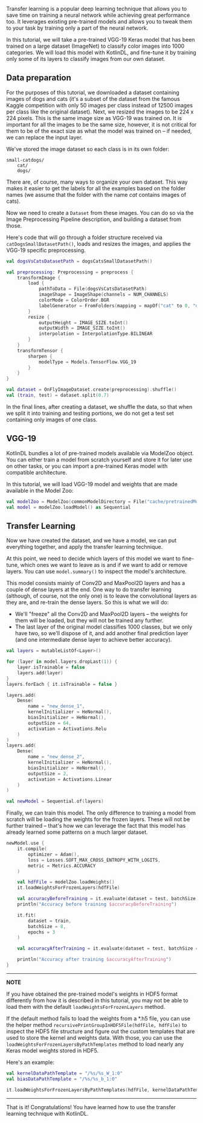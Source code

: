 Transfer learning is a popular deep learning technique that allows you to save time on training a neural network while achieving great performance too. 
It leverages existing pre-trained models and allows you to tweak them to your task by training only a part of the neural network.

In this tutorial, we will take a pre-trained VGG-19 Keras model that has been trained on a large dataset (ImageNet) to classify color images into 1000 categories. 
We will load this model with KotlinDL, and fine-tune it by training only some of its layers to classify images from our own dataset.

## Data preparation
For the purposes of this tutorial, we downloaded a dataset containing images of dogs and cats 
(it's a subset of the dataset from the famous Kaggle competition with only 50 images per class instead of 12500 images per class like the original dataset). 
Next, we resized the images to be 224 x 224 pixels. This is the same image size as VGG-19 was trained on. 
It is important for all the images to be the same size, however, 
it is not critical for them to be of the exact size as what the model was trained on – if needed, we can replace the input layer.

We've stored the image dataset so each class is in its own folder: 
```
small-catdogs/
    cat/
    dogs/
```
There are, of course, many ways to organize your own dataset. 
This way makes it easier to get the labels for all the examples based on the folder names 
(we assume that the folder with the name _cat_ contains images of cats).

Now we need to create a `Dataset` from these images. 
You can do so via the Image Preprocessing Pipeline description, and building a dataset from those. 

Here's code that will go through a folder structure received via ```catDogsSmallDatasetPath()```, loads and resizes the images, and applies the VGG-19 specific preprocessing.

```kotlin
val dogsVsCatsDatasetPath = dogsCatsSmallDatasetPath()

val preprocessing: Preprocessing = preprocess {
    transformImage {
        load {
            pathToData = File(dogsVsCatsDatasetPath)
            imageShape = ImageShape(channels = NUM_CHANNELS)
            colorMode = ColorOrder.BGR
            labelGenerator = FromFolders(mapping = mapOf("cat" to 0, "dog" to 1))
        }
        resize {
            outputHeight = IMAGE_SIZE.toInt()
            outputWidth = IMAGE_SIZE.toInt()
            interpolation = InterpolationType.BILINEAR
        }
    }
    transformTensor {
        sharpen {
            modelType = Models.TensorFlow.VGG_19
        }
    }
}

val dataset = OnFlyImageDataset.create(preprocessing).shuffle()
val (train, test) = dataset.split(0.7)
```  
In the final lines, after creating a dataset, we shuffle the data, so that when we split it into training and testing portions, we do not get a test set containing only images of one class.    
 
## VGG-19
KotlinDL bundles a lot of pre-trained models available via ModelZoo object. 
You can either train a model from scratch yourself and store it for later use on other tasks, or you can import a pre-trained Keras model with compatible architecture.  

In this tutorial, we will load VGG-19 model and weights that are made available in the Model Zoo: 

```kotlin
val modelZoo = ModelZoo(commonModelDirectory = File("cache/pretrainedModels"), modelType = Models.TensorFlow.VGG_19)
val model = modelZoo.loadModel() as Sequential
```

## Transfer Learning
Now we have created the dataset, and we have a model, we can put everything together, and apply the transfer learning technique.

At this point, we need to decide which layers of this model we want to fine-tune, which ones we want to leave as is and if we want to add or remove layers. 
You can use `model.summary()` to inspect the model's architecture.

This model consists mainly of Conv2D and MaxPool2D layers and has a couple of dense layers at the end. One way to do transfer learning (although, of course, not the only one) is to leave the convolutional layers as they are, and re-train the dense layers. 
So this is what we will do:
- We'll "freeze" all the Conv2D and MaxPool2D layers – the weights for them will be loaded, but they will not be trained any further.
- The last layer of the original model classifies 1000 classes, but we only have two, so we'll dispose of it, and add another final prediction layer (and one intermediate dense layer to achieve better accuracy).   

```kotlin
val layers = mutableListOf<Layer>()

for (layer in model.layers.dropLast(1)) {
    layer.isTrainable = false
    layers.add(layer)
}
layers.forEach { it.isTrainable = false }

layers.add(
    Dense(
        name = "new_dense_1",
        kernelInitializer = HeNormal(),
        biasInitializer = HeNormal(),
        outputSize = 64,
        activation = Activations.Relu
    )
)
layers.add(
    Dense(
        name = "new_dense_2",
        kernelInitializer = HeNormal(),
        biasInitializer = HeNormal(),
        outputSize = 2,
        activation = Activations.Linear
    )
)

val newModel = Sequential.of(layers)
```

Finally, we can train this model. The only difference to training a model from scratch will be loading the weights for the frozen layers. 
These will not be further trained – that's how we can leverage the fact that this model has already learned some patterns on a much larger dataset.  

```kotlin
newModel.use {
    it.compile(
        optimizer = Adam(),
        loss = Losses.SOFT_MAX_CROSS_ENTROPY_WITH_LOGITS,
        metric = Metrics.ACCURACY
    )

    val hdfFile = modelZoo.loadWeights()
    it.loadWeightsForFrozenLayers(hdfFile)

    val accuracyBeforeTraining = it.evaluate(dataset = test, batchSize = 16).metrics[Metrics.ACCURACY]
    println("Accuracy before training $accuracyBeforeTraining")

    it.fit(
        dataset = train,
        batchSize = 8,
        epochs = 3
    )

    val accuracyAfterTraining = it.evaluate(dataset = test, batchSize = 16).metrics[Metrics.ACCURACY]

    println("Accuracy after training $accuracyAfterTraining")
}
``` 

---
**NOTE**

If you have obtained the pre-trained model's weights in HDF5 format differently from how it is described in this tutorial, 
you may not be able to load them with the default `loadWeightsForFrozenLayers` method.  


If the default method fails to load the weights from a *.h5 file, you can use the helper method 
`recursivePrintGroupInHDF5File(hdfFile, hdfFile)`  to inspect the HDF5 file structure and figure out the custom templates that are used to store the kernel and weights data. 
With those, you can use the `loadWeightsForFrozenLayersByPathTemplates` 
method to load nearly any Keras model weights stored in HDF5. 

Here's an example: 
```kotlin
val kernelDataPathTemplate = "/%s/%s_W_1:0"
val biasDataPathTemplate = "/%s/%s_b_1:0"

it.loadWeightsForFrozenLayersByPathTemplates(hdfFile, kernelDataPathTemplate, biasDataPathTemplate)

```
--- 

That is it! Congratulations! You have learned how to use the transfer learning technique with KotlinDL.  
